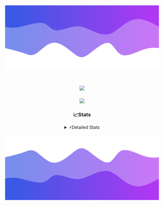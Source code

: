 ![Header](./header.png)
<div align="center">

<h1 align="center">
  <a href="https://git.io/typing-svg">
    <img src="https://readme-typing-svg.herokuapp.com/?lines=Hello,+There!+%F0%9F%91%8B;This+is+chicho.;Owner+on+Ocean;&center=true&size=25">
  </a>
</h1>
  
<p align="center">
  <img src="https://lanyard.cnrad.dev/api/852683595378196480" />
</p>

### 📈Stats
<details>
    <summary> ⚡Detailed Stats</summary>
    <br/>

<!--START_SECTION:waka-->
![Code Time](http://img.shields.io/badge/Code%20Time-826%20hrs%2023%20mins-blue)

![Profile Views](http://img.shields.io/badge/Profile%20Views-20-blue)

**🐱 My GitHub Data** 

> 📦 79.9 kB Used in GitHub's Storage 
 > 
> 🏆 29 Contributions in the Year 2024
 > 
> 🚫 Not Opted to Hire
 > 
> 📜 15 Public Repositories 
 > 
> 🔑 8 Private Repositories 
 > 
**I'm a Night 🦉** 

```text
🌞 Morning                24 commits          ██░░░░░░░░░░░░░░░░░░░░░░░   06.23 % 
🌆 Daytime                55 commits          ████░░░░░░░░░░░░░░░░░░░░░   14.29 % 
🌃 Evening                166 commits         ███████████░░░░░░░░░░░░░░   43.12 % 
🌙 Night                  140 commits         █████████░░░░░░░░░░░░░░░░   36.36 % 
```
📅 **I'm Most Productive on Tuesday** 

```text
Monday                   26 commits          ██░░░░░░░░░░░░░░░░░░░░░░░   06.75 % 
Tuesday                  111 commits         ███████░░░░░░░░░░░░░░░░░░   28.83 % 
Wednesday                79 commits          █████░░░░░░░░░░░░░░░░░░░░   20.52 % 
Thursday                 59 commits          ████░░░░░░░░░░░░░░░░░░░░░   15.32 % 
Friday                   39 commits          ███░░░░░░░░░░░░░░░░░░░░░░   10.13 % 
Saturday                 35 commits          ██░░░░░░░░░░░░░░░░░░░░░░░   09.09 % 
Sunday                   36 commits          ██░░░░░░░░░░░░░░░░░░░░░░░   09.35 % 
```


📊 **This Week I Spent My Time On** 

```text
🕑︎ Time Zone: America/Argentina/Buenos_Aires

💬 Programming Languages: 
TypeScript               13 hrs 29 mins      ███████████░░░░░░░░░░░░░░   43.98 % 
Astro                    12 hrs 15 mins      ██████████░░░░░░░░░░░░░░░   39.96 % 
JavaScript               2 hrs 51 mins       ██░░░░░░░░░░░░░░░░░░░░░░░   09.29 % 
Python                   1 hr 38 mins        █░░░░░░░░░░░░░░░░░░░░░░░░   05.35 % 
JSON                     11 mins             ░░░░░░░░░░░░░░░░░░░░░░░░░   00.60 % 

🔥 Editors: 
VS Code                  30 hrs 41 mins      █████████████████████████   100.00 % 

🐱‍💻 Projects: 
ampararweb               24 hrs 19 mins      ████████████████████░░░░░   79.27 % 
Unknown Project          3 hrs 41 mins       ███░░░░░░░░░░░░░░░░░░░░░░   12.02 % 
GlowHub                  2 hrs 40 mins       ██░░░░░░░░░░░░░░░░░░░░░░░   08.70 % 

💻 Operating System: 
Windows                  16 hrs 50 mins      ██████████████░░░░░░░░░░░   54.88 % 
Mac                      13 hrs 50 mins      ███████████░░░░░░░░░░░░░░   45.12 % 
```

**I Mostly Code in JavaScript** 

```text
JavaScript               8 repos             ███████░░░░░░░░░░░░░░░░░░   26.67 % 
HTML                     7 repos             ██████░░░░░░░░░░░░░░░░░░░   23.33 % 
C#                       2 repos             ██░░░░░░░░░░░░░░░░░░░░░░░   06.67 % 
TypeScript               1 repo              █░░░░░░░░░░░░░░░░░░░░░░░░   03.33 % 
SCSS                     1 repo              █░░░░░░░░░░░░░░░░░░░░░░░░   03.33 % 
```




 Last Updated on 15/08/2024 09:14:47 UTC
<!--END_SECTION:waka-->
</details>

![Footer](./footer.png)
